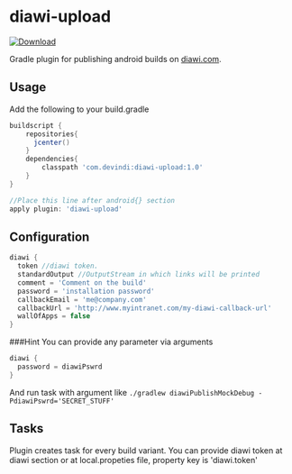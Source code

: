 # diawi-upload
[ ![Download](https://api.bintray.com/packages/devindi/maven/diawi-upload/images/download.svg) ](https://bintray.com/devindi/maven/diawi-upload/_latestVersion)

Gradle plugin for publishing android builds on [diawi.com](https://www.diawi.com/).

## Usage

Add the following to your build.gradle

```groovy
buildscript {
	repositories{
	  jcenter()
	}
	dependencies{
		classpath 'com.devindi:diawi-upload:1.0'
	}
}

//Place this line after android{} section
apply plugin: 'diawi-upload'
```

## Configuration

```groovy
diawi {
  token //diawi token.  
  standardOutput //OutputStream in which links will be printed 
  comment = 'Comment on the build'
  password = 'installation password' 
  callbackEmail = 'me@company.com'
  callbackUrl = 'http://www.myintranet.com/my-diawi-callback-url'
  wallOfApps = false
}
```

###Hint
You can provide any parameter via arguments
```groovy
diawi {
  password = diawiPswrd 
}
```
And run task with argument like ```./gradlew diawiPublishMockDebug -PdiawiPswrd='SECRET_STUFF' ```


## Tasks

Plugin creates task for every build variant.
You can provide diawi token at diawi section or at local.propeties file, property key is 'diawi.token'
